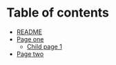 # Table of contents

* [README](README.md)
* [Page one](first-page/README.md)
  * [Child page 1](first-page/child-page-1.md)
* [Page two](page-two.md)
